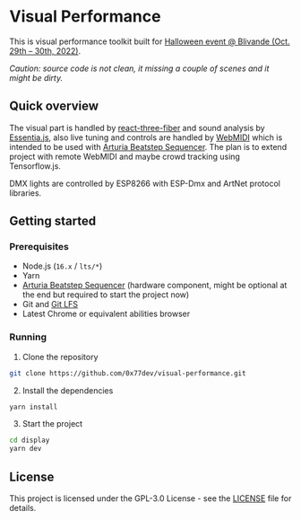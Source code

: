 # Visual Performance

This is visual performance toolkit built for [Halloween event @ Blivande (Oct. 29th – 30th, 2022)](https://tickets.blivande.com/on/halloween001).

_Caution: source code is not clean, it missing a couple of scenes and it might be dirty._

## Quick overview

The visual part is handled by [react-three-fiber](https://github.com/pmndrs/react-three-fiber) and sound analysis by [Essentia.js](https://www.npmjs.com/package/essentia.js), also live tuning and controls are handled by [WebMIDI](https://github.com/djipco/webmidi) which is intended to be used with [Arturia Beatstep Sequencer](https://www.arturia.com/products/beatstep/resources). The plan is to extend project with remote WebMIDI and maybe crowd tracking using Tensorflow.js.

DMX lights are controlled by ESP8266 with ESP-Dmx and ArtNet protocol libraries.

## Getting started

### Prerequisites

- Node.js (`16.x` / `lts/*`)
- Yarn
- [Arturia Beatstep Sequencer](https://www.arturia.com/products/beatstep/resources) (hardware component, might be optional at the end but required to start the project now)
- Git and [Git LFS](https://git-lfs.github.com)
- Latest Chrome or equivalent abilities browser

### Running

1. Clone the repository

```bash
git clone https://github.com/0x77dev/visual-performance.git
```

2. Install the dependencies

```bash
yarn install
```

3. Start the project

```bash
cd display
yarn dev
```

## License

This project is licensed under the GPL-3.0 License - see the [LICENSE](./LICENSE) file for details.
